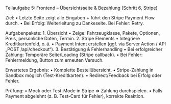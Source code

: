 Teilaufgabe 5: Frontend – Übersichtsseite & Bezahlung (Schritt 6, Stripe)

Ziel:
	•	Letzte Seite zeigt alle Eingaben + führt den Stripe Payment Flow durch.
	•	Bei Erfolg: Weiterleitung zu Dankeseite. Bei Fehler: Retry.

Aufgabenpakete:
	1.	Übersicht
	•	Zeige: Fahrzeugklasse, Pakete, Optionen, Preis, persönliche Daten, Termin.
	2.	Stripe Elements
	•	Integriere Kreditkartenfeld, o. ä.
	•	Payment Intent erstellen (ggf. via Server Action / API „POST /api/checkout“).
	3.	Bestätigung & Fehlerhandling
	•	Bei erfolgreicher Zahlung: Temporäre Seite/Loading (Stripe callback).
	•	Bei Fehler: Fehlermeldung, Button zum erneuten Versuch.

Erwartetes Ergebnis:
	•	Komplette Bestellübersicht.
	•	Stripe-Zahlung in Sandbox möglich (Test-Kreditkarten).
	•	Redirect/Feedback bei Erfolg oder Fehler.

Prüfung:
	•	Mock oder Test-Mode in Stripe => Zahlung durchspielen.
	•	Falls Payment abgelehnt (z. B. Test-Card für Fehler), korrekte Reaktion.